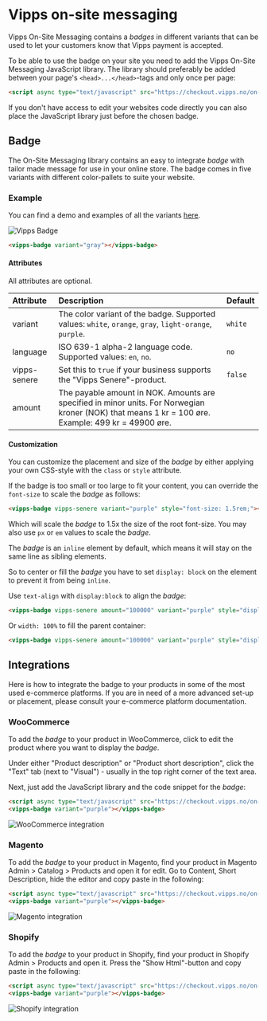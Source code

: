 <!-- START_METADATA
---
title: On-Site Messaging
sidebar_position: 15
---
END_METADATA -->

# Vipps on-site messaging

Vipps On-Site Messaging contains a _badges_ in different variants that can be used to let your customers know that Vipps payment is accepted.

To be able to use the badge on your site you need to add the Vipps On-Site Messaging JavaScript library.
The library should preferably be added between your page's `<head>...</head>`-tags and only once per page:

```html
<script async type="text/javascript" src="https://checkout.vipps.no/on-site-messaging/v1/vipps-osm.js"></script>
```

If you don't have access to edit your websites code directly you can also place the JavaScript library just before the chosen badge.

## Badge

The On-Site Messaging library contains an easy to integrate _badge_ with tailor made message for use in your online store.
The badge comes in five variants with different color-pallets to suite your website.

### Example

You can find a demo and examples of all the variants [here](https://checkout.vipps.no/on-site-messaging/v1).

![Vipps Badge](resources/osm-badge.png)

```html
<vipps-badge variant="gray"></vipps-badge>
```

#### Attributes

All attributes are optional.

| Attribute    | Description                                                                                                                                             | Default |
|:-------------|:--------------------------------------------------------------------------------------------------------------------------------------------------------|:--------|
| variant      | The color variant of the badge. Supported values: `white`, `orange`, `gray`, `light-orange`, `purple`.                                                  | `white` |
| language     | ISO 639-1 alpha-2 language code. Supported values: `en`, `no`.                                                                                     | `no`    |
| vipps-senere | Set this to `true` if your business supports the "Vipps Senere"-product.                                                                                | `false` |
| amount       | The payable amount in NOK. Amounts are specified in minor units. For Norwegian kroner (NOK) that means 1 kr = 100 øre. Example: 499 kr = 49900 øre. |         |

#### Customization

You can customize the placement and size of the _badge_ by either applying your own CSS-style with the `class` or `style` attribute.

If the badge is too small or too large to fit your content, you can override the `font-size` to scale the _badge_ as follows:

```html
<vipps-badge vipps-senere variant="purple" style="font-size: 1.5rem;"></vipps-badge>
```

Which will scale the _badge_ to 1.5x the size of the root font-size. You may also use `px` or `em` values to scale the _badge_.

The _badge_ is an `inline` element by default, which means it will stay on the same line as sibling elements.

So to center or fill the _badge_ you have to set `display: block` on the element to prevent it from being `inline`.

Use `text-align` with `display:block` to align the _badge_:

```html
<vipps-badge vipps-senere amount="100000" variant="purple" style="display: block; text-align: center;"></vipps-badge>
```

Or `width: 100%` to fill the parent container:

```html
<vipps-badge vipps-senere amount="100000" variant="purple" style="display: block; width: 100%;"></vipps-badge>
```

## Integrations

Here is how to integrate the badge to your products in some of the most used e-commerce platforms.
If you are in need of a more advanced set-up or placement, please consult your e-commerce platform documentation.

### WooCommerce

To add the _badge_ to your product in WooCommerce, click to edit the product where you want to display the _badge_.

Under either "Product description" or "Product short description", click the "Text" tab (next to "Visual") - usually in the top right corner of the text area.

Next, just add the JavaScript library and the code snippet for the _badge_:

```html
<script async type="text/javascript" src="https://checkout.vipps.no/on-site-messaging/v1/vipps-osm.js"></script>
<vipps-badge variant="purple"></vipps-badge>
```

![WooCommerce integration](resources/osm-woocommerce.png)

### Magento

To add the _badge_ to your product in Magento, find your product in Magento Admin > Catalog > Products and open it for edit. Go to Content, Short Description, hide the editor and copy paste in the following:

```html
<script async type="text/javascript" src="https://checkout.vipps.no/on-site-messaging/v1/vipps-osm.js"></script>
<vipps-badge variant="purple"></vipps-badge>
```

![Magento integration](resources/osm-magento.png)

### Shopify

To add the _badge_ to your product in Shopify, find your product in Shopify Admin > Products and open it. Press the "Show Html"-button and copy paste in the following:

```html
<script async type="text/javascript" src="https://checkout.vipps.no/on-site-messaging/v1/vipps-osm.js"></script>
<vipps-badge variant="purple"></vipps-badge>
```

![Shopify integration](resources/osm-shopify.png)

